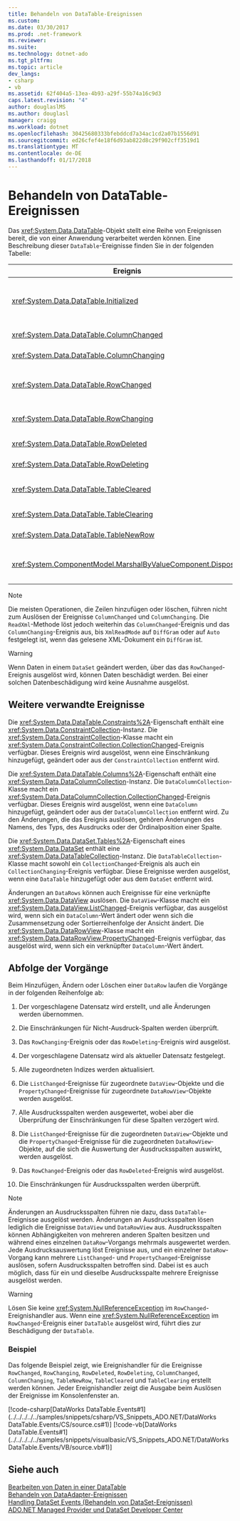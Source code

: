 ```yaml
---
title: Behandeln von DataTable-Ereignissen
ms.custom: 
ms.date: 03/30/2017
ms.prod: .net-framework
ms.reviewer: 
ms.suite: 
ms.technology: dotnet-ado
ms.tgt_pltfrm: 
ms.topic: article
dev_langs:
- csharp
- vb
ms.assetid: 62f404a5-13ea-4b93-a29f-55b74a16c9d3
caps.latest.revision: "4"
author: douglaslMS
ms.author: douglasl
manager: craigg
ms.workload: dotnet
ms.openlocfilehash: 30425680333bfebddcd7a34ac1cd2a07b1556d91
ms.sourcegitcommit: ed26cfef4e18f6d93ab822d8c29f902cff3519d1
ms.translationtype: MT
ms.contentlocale: de-DE
ms.lasthandoff: 01/17/2018
---
```

# <a name="handling-datatable-events"></a>Behandeln von DataTable-Ereignissen
Das <xref:System.Data.DataTable>-Objekt stellt eine Reihe von Ereignissen bereit, die von einer Anwendung verarbeitet werden können. Eine Beschreibung dieser `DataTable`-Ereignisse finden Sie in der folgenden Tabelle:  
  
|Ereignis|Beschreibung|  
|-----------|-----------------|  
|<xref:System.Data.DataTable.Initialized>|Tritt ein, nachdem die <xref:System.Data.DataTable.EndInit%2A>-Methode einer `DataTable` aufgerufen wurde. Dieses Ereignis ist hauptsächlich zur Unterstützung von Szenarien in der Entwurfsphase gedacht.|  
|<xref:System.Data.DataTable.ColumnChanged>|Tritt ein, nachdem ein Wert in einer <xref:System.Data.DataColumn> erfolgreich geändert wurde.|  
|<xref:System.Data.DataTable.ColumnChanging>|Tritt ein, wenn ein Wert für eine `DataColumn` übermittelt wurde.|  
|<xref:System.Data.DataTable.RowChanged>|Tritt ein, nachdem ein `DataColumn`-Wert oder der <xref:System.Data.DataRow.RowState%2A> einer <xref:System.Data.DataRow> in der `DataTable` erfolgreich geändert wurde.|  
|<xref:System.Data.DataTable.RowChanging>|Tritt ein, wenn eine Änderung für einen `DataColumn`-Wert oder für den `RowState` einer `DataRow` in der `DataTable` übermittelt wurde.|  
|<xref:System.Data.DataTable.RowDeleted>|Tritt ein, nachdem eine `DataRow` in der `DataTable` als `Deleted` gekennzeichnet wurde.|  
|<xref:System.Data.DataTable.RowDeleting>|Tritt ein, bevor eine `DataRow` in der `DataTable` als `Deleted` gekennzeichnet wird.|  
|<xref:System.Data.DataTable.TableCleared>|Tritt ein, nachdem ein Aufruf der <xref:System.Data.DataTable.Clear%2A>-Methode der `DataTable` jede `DataRow` erfolgreich gelöscht hat.|  
|<xref:System.Data.DataTable.TableClearing>|Tritt ein, nachdem die `Clear`-Methode aufgerufen wurde, aber bevor der `Clear`-Vorgang beginnt.|  
|<xref:System.Data.DataTable.TableNewRow>|Tritt ein, nachdem durch einen Aufruf der `DataRow`-Methode der `NewRow` eine neue `DataTable` erstellt wurde.|  
|<xref:System.ComponentModel.MarshalByValueComponent.Disposed>|Tritt ein, wenn die `DataTable` in den `Disposed`-Status versetzt wurde. Wird von <xref:System.ComponentModel.MarshalByValueComponent> geerbt.|  
  
> [!NOTE]
>  Die meisten Operationen, die Zeilen hinzufügen oder löschen, führen nicht zum Auslösen der Ereignisse `ColumnChanged` und `ColumnChanging`. Die `ReadXml`-Methode löst jedoch weiterhin das `ColumnChanged`-Ereignis und das `ColumnChanging`-Ereignis aus, bis `XmlReadMode` auf `DiffGram` oder auf `Auto` festgelegt ist, wenn das gelesene XML-Dokument ein `DiffGram` ist.  
  
> [!WARNING]
>  Wenn Daten in einem `DataSet` geändert werden, über das das `RowChanged`-Ereignis ausgelöst wird, können Daten beschädigt werden. Bei einer solchen Datenbeschädigung wird keine Ausnahme ausgelöst.  
  
## <a name="additional-related-events"></a>Weitere verwandte Ereignisse  
 Die <xref:System.Data.DataTable.Constraints%2A>-Eigenschaft enthält eine <xref:System.Data.ConstraintCollection>-Instanz. Die <xref:System.Data.ConstraintCollection>-Klasse macht ein <xref:System.Data.ConstraintCollection.CollectionChanged>-Ereignis verfügbar. Dieses Ereignis wird ausgelöst, wenn eine Einschränkung hinzugefügt, geändert oder aus der `ConstraintCollection` entfernt wird.  
  
 Die <xref:System.Data.DataTable.Columns%2A>-Eigenschaft enthält eine <xref:System.Data.DataColumnCollection>-Instanz. Die `DataColumnCollection`-Klasse macht ein <xref:System.Data.DataColumnCollection.CollectionChanged>-Ereignis verfügbar. Dieses Ereignis wird ausgelöst, wenn eine `DataColumn` hinzugefügt, geändert oder aus der `DataColumnCollection` entfernt wird. Zu den Änderungen, die das Ereignis auslösen, gehören Änderungen des Namens, des Typs, des Ausdrucks oder der Ordinalposition einer Spalte.  
  
 Die <xref:System.Data.DataSet.Tables%2A>-Eigenschaft eines <xref:System.Data.DataSet> enthält eine <xref:System.Data.DataTableCollection>-Instanz. Die `DataTableCollection`-Klasse macht sowohl ein `CollectionChanged`-Ereignis als auch ein `CollectionChanging`-Ereignis verfügbar. Diese Ereignisse werden ausgelöst, wenn eine `DataTable` hinzugefügt oder aus dem `DataSet` entfernt wird.  
  
 Änderungen an `DataRows` können auch Ereignisse für eine verknüpfte <xref:System.Data.DataView> auslösen. Die `DataView`-Klasse macht ein <xref:System.Data.DataView.ListChanged>-Ereignis verfügbar, das ausgelöst wird, wenn sich ein `DataColumn`-Wert ändert oder wenn sich die Zusammensetzung oder Sortierreihenfolge der Ansicht ändert. Die <xref:System.Data.DataRowView>-Klasse macht ein <xref:System.Data.DataRowView.PropertyChanged>-Ereignis verfügbar, das ausgelöst wird, wenn sich ein verknüpfter `DataColumn`-Wert ändert.  
  
## <a name="sequence-of-operations"></a>Abfolge der Vorgänge  
 Beim Hinzufügen, Ändern oder Löschen einer `DataRow` laufen die Vorgänge in der folgenden Reihenfolge ab:  
  
1.  Der vorgeschlagene Datensatz wird erstellt, und alle Änderungen werden übernommen.  
  
2.  Die Einschränkungen für Nicht-Ausdruck-Spalten werden überprüft.  
  
3.  Das `RowChanging`-Ereignis oder das `RowDeleting`-Ereignis wird ausgelöst.  
  
4.  Der vorgeschlagene Datensatz wird als aktueller Datensatz festgelegt.  
  
5.  Alle zugeordneten Indizes werden aktualisiert.  
  
6.  Die `ListChanged`-Ereignisse für zugeordnete `DataView`-Objekte und die `PropertyChanged`-Ereignisse für zugeordnete `DataRowView`-Objekte werden ausgelöst.  
  
7.  Alle Ausdrucksspalten werden ausgewertet, wobei aber die Überprüfung der Einschränkungen für diese Spalten verzögert wird.  
  
8.  Die `ListChanged`-Ereignisse für die zugeordneten `DataView`-Objekte und die `PropertyChanged`-Ereignisse für die zugeordneten `DataRowView`-Objekte, auf die sich die Auswertung der Ausdrucksspalten auswirkt, werden ausgelöst.  
  
9. Das `RowChanged`-Ereignis oder das `RowDeleted`-Ereignis wird ausgelöst.  
  
10. Die Einschränkungen für Ausdrucksspalten werden überprüft.  
  
> [!NOTE]
>  Änderungen an Ausdrucksspalten führen nie dazu, dass `DataTable`-Ereignisse ausgelöst werden. Änderungen an Ausdrucksspalten lösen lediglich die Ereignisse `DataView` und `DataRowView` aus. Ausdrucksspalten können Abhängigkeiten von mehreren anderen Spalten besitzen und während eines einzelnen `DataRow`-Vorgangs mehrmals ausgewertet werden. Jede Ausdrucksauswertung löst Ereignisse aus, und ein einzelner `DataRow`-Vorgang kann mehrere `ListChanged`- und `PropertyChanged`-Ereignisse auslösen, sofern Ausdrucksspalten betroffen sind. Dabei ist es auch möglich, dass für ein und dieselbe Ausdrucksspalte mehrere Ereignisse ausgelöst werden.  
  
> [!WARNING]
>  Lösen Sie keine <xref:System.NullReferenceException> im `RowChanged`-Ereignishandler aus. Wenn eine <xref:System.NullReferenceException> im `RowChanged`-Ereignis einer `DataTable` ausgelöst wird, führt dies zur Beschädigung der `DataTable`.  
  
### <a name="example"></a>Beispiel  
 Das folgende Beispiel zeigt, wie Ereignishandler für die Ereignisse `RowChanged`, `RowChanging`, `RowDeleted`, `RowDeleting`, `ColumnChanged`, `ColumnChanging`, `TableNewRow`, `TableCleared` und `TableClearing` erstellt werden können. Jeder Ereignishandler zeigt die Ausgabe beim Auslösen der Ereignisse im Konsolenfenster an.  
  
 [!code-csharp[DataWorks DataTable.Events#1](../../../../../samples/snippets/csharp/VS_Snippets_ADO.NET/DataWorks DataTable.Events/CS/source.cs#1)]
 [!code-vb[DataWorks DataTable.Events#1](../../../../../samples/snippets/visualbasic/VS_Snippets_ADO.NET/DataWorks DataTable.Events/VB/source.vb#1)]  
  
## <a name="see-also"></a>Siehe auch  
 [Bearbeiten von Daten in einer DataTable](../../../../../docs/framework/data/adonet/dataset-datatable-dataview/manipulating-data-in-a-datatable.md)  
 [Behandeln von DataAdapter-Ereignissen](../../../../../docs/framework/data/adonet/handling-dataadapter-events.md)  
 [Handling DataSet Events (Behandeln von DataSet-Ereignissen)](../../../../../docs/framework/data/adonet/dataset-datatable-dataview/handling-dataset-events.md)  
 [ADO.NET Managed Provider und DataSet Developer Center](http://go.microsoft.com/fwlink/?LinkId=217917)
